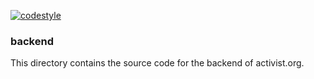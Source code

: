 [![codestyle](https://img.shields.io/badge/code%20style-black-000000.svg)](https://github.com/psf/black)

### backend

This directory contains the source code for the backend of activist.org.
